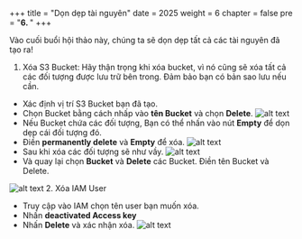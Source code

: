 +++
title = "Dọn dẹp tài nguyên"
date = 2025
weight = 6
chapter = false
pre = "<b>6. </b>"
+++

Vào cuối buổi hội thảo này, chúng ta sẽ dọn dẹp tất cả các tài nguyên đã tạo ra!

1. Xóa S3 Bucket: Hãy thận trọng khi xóa bucket, vì nó cũng sẽ xóa tất cả các đối tượng được lưu trữ bên trong. Đảm bảo bạn có bản sao lưu nếu cần.
- Xác định vị trí S3 Bucket bạn đã tạo.
- Chọn Bucket bằng cách nhấp vào **tên Bucket** và chọn **Delete**.
![alt text](/images/6-clean/6-1.png)
- Nếu Bucket chứa các đối tượng, Bạn có thể nhấn vào nút **Empty** để dọn dẹp cái đối tượng đó.
- Điền **permanently delete** và **Empty** để xóa.
![alt text](/images/6-clean/6-2.png)
- Sau khi xóa các đối tượng sẽ như vầy.
![alt text](/images/6-clean/6-3.png)
- Và quay lại chọn **Bucket** và **Delete** các Bucket. Điền tên Bucket và Delete.

![alt text](/images/6-clean/6-4.png)
2. Xóa IAM User
- Truy cập vào IAM chọn tên user bạn muốn xóa.
- Nhấn **deactivated Access key**
- Nhấn **Delete** và xác nhận xóa.
![alt text](/images/6-clean/6-5.png)
